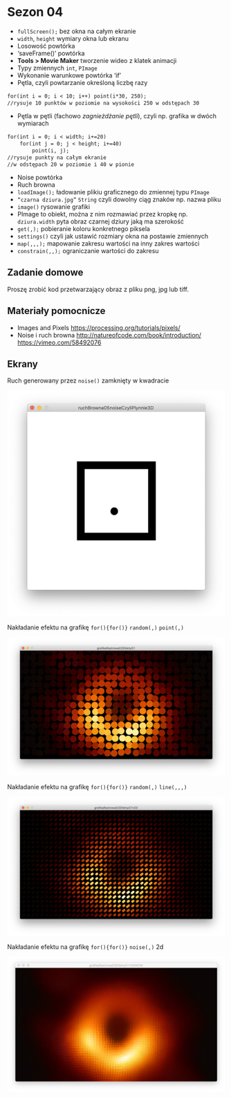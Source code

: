 # Sezon 04 
- `fullScreen();` bez okna na całym ekranie
- `width`, `height` wymiary okna lub ekranu
- Losowość powtórka
- ‘saveFrame()’ powtórka
- **Tools > Movie Maker** tworzenie wideo z klatek animacji
- Typy zmiennych `int`, `PImage`
- Wykonanie warunkowe powtórka ‘if’
- Pętla, czyli powtarzanie określoną liczbę razy

```Processing
for(int i = 0; i < 10; i++) point(i*30, 250); 
//rysuje 10 punktów w poziomie na wysokości 250 w odstępach 30
```

- Pętla w pętli (fachowo *zagnieżdżanie pętli*), czyli np. grafika w dwóch wymiarach

```Processing
for(int i = 0; i < width; i+=20) 
	for(int j = 0; j < height; i+=40) 
		point(i, j);
//rysuje punkty na całym ekranie
//w odstępach 20 w poziomie i 40 w pionie
```

- Noise powtórka 
- Ruch browna 
- `loadImage();` ładowanie plikiu graficznego do zmiennej typu `PImage`
- `“czarna dziura.jpg”` `String` czyli dowolny ciąg znaków np. nazwa pliku
- `image()` rysowanie grafiki
- PImage to obiekt, można z nim rozmawiać przez kropkę np. `dziura.width` pyta obraz czarnej dziury jaką ma szerokość
- `get(,);` pobieranie koloru konkretnego piksela
- `settings()` czyli jak ustawić rozmiary okna na postawie zmiennych
- `map(,,,);` mapowanie zakresu wartości na inny zakres wartości
- `constrain(,,);` ograniczanie wartości do zakresu

## Zadanie domowe
Proszę zrobić kod przetwarzający obraz z pliku png, jpg lub tiff.  

## Materiały pomocnicze
- Images and Pixels
https://processing.org/tutorials/pixels/
- Noise i ruch browna
http://natureofcode.com/book/introduction/
https://vimeo.com/58492076

## Ekrany 

Ruch generowany przez `noise()` zamknięty w kwadracie

![](ruchBrowna05noiseCzyliPlynnie3D.png)

Nakładanie efektu na grafikę `for(){for()}` `random(,)`  `point(,)`

![](grafikaRastrowa02Efekty01.png)

Nakładanie efektu na grafikę `for(){for()}` `random(,)`  `line(,,,)`

![](grafikaRastrowa02Efekty07v03.png)

Nakładanie efektu na grafikę `for(){for()}` `noise(,)` 2d

![](grafikaRastrowa02Efekty07v04WOW.png)